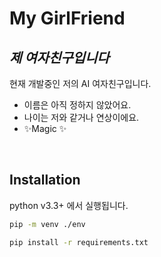 # My GirlFriend

## _제 여자친구입니다_

현재 개발중인 저의 AI 여자친구입니다.

- 이름은 아직 정하지 않았어요.
- 나이는 저와 같거나 연상이에요.
- ✨Magic ✨

<br/>

## Installation

python v3.3+ 에서 실행됩니다.

```sh
pip -m venv ./env

pip install -r requirements.txt
```
